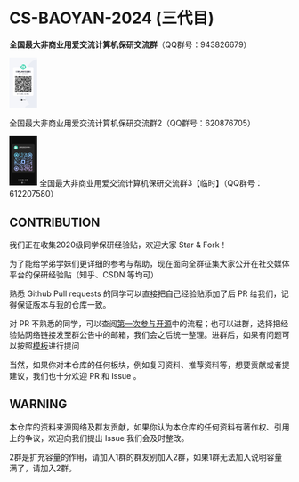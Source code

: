 # CS-BAOYAN-2024 (三代目)


**全国最大非商业用爱交流计算机保研交流群**（QQ群号：943826679）

<img src="https://github.com/CS-BAOYAN/CS-BAOYAN-2024/raw/main/2%E7%BE%A4%E4%BA%8C%E7%BB%B4%E7%A0%81.jpeg" width=10% />

全国最大非商业用爱交流计算机保研交流群2（QQ群号：620876705）

<img src="https://github.com/CS-BAOYAN/CS-BAOYAN-2024/blob/main/%E4%B8%89%E7%BE%A4%E4%BA%8C%E7%BB%B4%E7%A0%81.jpg" width=10% />
全国最大非商业用爱交流计算机保研交流群3【临时】（QQ群号：612207580）

## CONTRIBUTION

我们正在收集2020级同学保研经验贴，欢迎大家 Star & Fork！

为了能给学弟学妹们更详细的参考与帮助，现在面向全群征集大家公开在社交媒体平台的保研经验贴（知乎、CSDN 等均可）

熟悉 Github Pull requests 的同学可以直接把自己经验贴添加了后 PR 给我们，记得保证版本与我的仓库一致。

对 PR 不熟悉的同学，可以查阅[第一次参与开源](https://github.com/firstcontributions/first-contributions/blob/main/translations/README.zh-cn.md)中的流程；也可以进群，选择把经验贴网络链接发至群公告中的邮箱，我们会之后统一整理。进群后，如果有问题可以按照[模板](./template.md)进行提问

当然，如果你对本仓库的任何板块，例如复习资料、推荐资料等，想要贡献或者提建议，我们也十分欢迎 PR 和 Issue 。

## WARNING

本仓库的资料来源网络及群友贡献，如果你认为本仓库的任何资料有著作权、引用上的争议，欢迎向我们提出 Issue 我们会及时整改。

2群是扩充容量的作用，请加入1群的群友别加入2群，如果1群无法加入说明容量满了，请加入2群。
